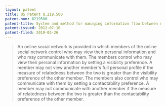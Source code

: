 ```yaml
---
layout: patent
title: US Patent 8,219,500
patent-num: 8219500
patent-title: System and method for managing information flow between members of an online social network
patent-issued: 2012-07-10
patent-filed: 2010-03-26
---
```


> An online social network is provided in which members of the online
> social network control who may view their personal information and who
> may communicate with them. The members control who may view their
> personal information by setting a visibility preference. A member may
> not view another member's full personal profile if the measure of
> relatedness between the two is greater than the visibility preference
> of the other member. The members also control who may communicate with
> them by setting a contactability preference. A member may not
> communicate with another member if the measure of relatedness between
> the two is greater than the contactability preference of the other
> member.